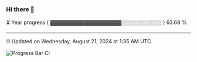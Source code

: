 ### Hi there 👋

⏳ Year progress { ▓▓▓▓▓▓▓▓▓▓▓▓▓▓▓▓▓▓▓░░░░░░░░░░░ } 63.68 %

---

⏰ Updated on Wednesday, August 21, 2024 at 1:35 AM UTC

![Progress Bar CI](https://github.com/arthurbuhl/arthurbuhl/workflows/Progress%20Bar%20CI/badge.svg)
